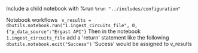 Include a child notebook with %run
`%run "../includes/configuration"`

Notebook workflows
` v_results = dbutils.notebook.run("1.ingest_circuits_file", 0, {"p_data_source":"Ergast API"}`
Then in the notebook `1.ingest_circuits_file` add a 'return' statement like the following
`dbutils.notebook.exit("Success")`
'Sucess' would be assigned to v_results




